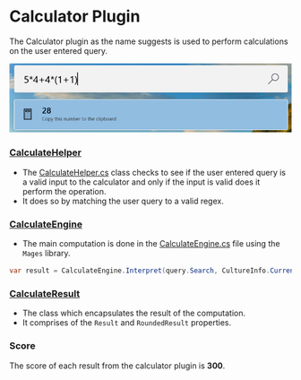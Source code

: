 # Calculator Plugin
The Calculator plugin as the name suggests is used to perform calculations on the user entered query.

![Image of Calculator plugin](/doc/images/launcher/plugins/calculator.png)

### [CalculateHelper](/src/modules/launcher/Plugins/Microsoft.PowerToys.Run.Plugin.Calculator/CalculateHelper.cs)
- The [CalculateHelper.cs](src/modules/launcher/Plugins/Microsoft.PowerToys.Run.Plugin.Calculator/CalculateHelper.cs) class checks to see if the user entered query is a valid input to the calculator and only if the input is valid does it perform the operation.
- It does so by matching the user query to a valid regex.

### [CalculateEngine](src/modules/launcher/Plugins/Microsoft.PowerToys.Run.Plugin.Calculator/CalculateEngine.cs)
- The main computation is done in the [CalculateEngine.cs](src/modules/launcher/Plugins/Microsoft.PowerToys.Run.Plugin.Calculator/CalculateEngine.cs) file using the `Mages` library.

```csharp
var result = CalculateEngine.Interpret(query.Search, CultureInfo.CurrentUICulture);
```

### [CalculateResult](src/modules/launcher/Plugins/Microsoft.PowerToys.Run.Plugin.Calculator/CalculateResult.cs)
- The class which encapsulates the result of the computation.
- It comprises of the `Result` and `RoundedResult` properties.

### Score
The score of each result from the calculator plugin is **300**.
